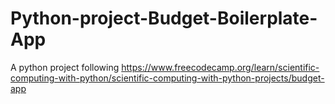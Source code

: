 # Python-project-Budget-Boilerplate-App
A python project following https://www.freecodecamp.org/learn/scientific-computing-with-python/scientific-computing-with-python-projects/budget-app
